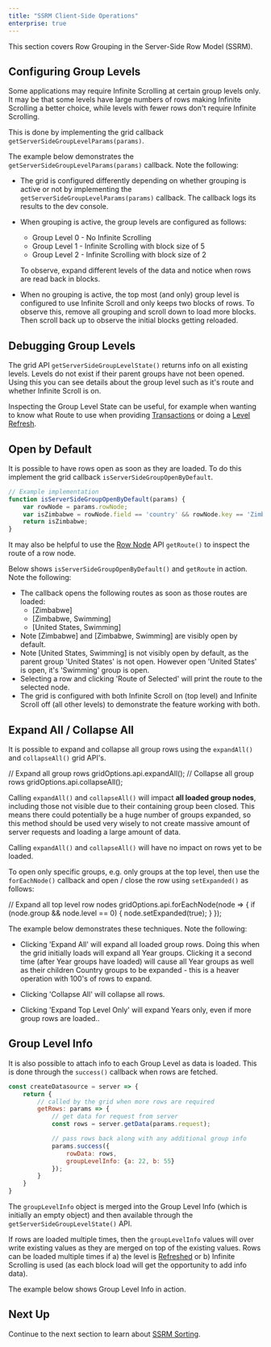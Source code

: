 ```yaml
---
title: "SSRM Client-Side Operations"
enterprise: true
---
```


This section covers Row Grouping in the Server-Side Row Model (SSRM).

## Configuring Group Levels

Some applications may require Infinite Scrolling at certain group levels only. It may be that some levels have large numbers of rows making Infinite Scrolling a better choice, while levels with fewer rows don't require Infinite Scrolling.

This is done by implementing the grid callback `getServerSideGroupLevelParams(params)`.

<api-documentation source='grid-options/properties.json' section='serverSideRowModel' names='["getServerSideGroupLevelParams"]' ></api-documentation>

The example below demonstrates the `getServerSideGroupLevelParams(params)` callback. Note the following:

- The grid is configured differently depending on whether grouping is active or not by implementing
the `getServerSideGroupLevelParams(params)` callback. The callback logs its results to the dev console.

- When grouping is active, the group levels are configured as follows:
    - Group Level 0 - No Infinite Scrolling
    - Group Level 1 - Infinite Scrolling with block size of 5
    - Group Level 2 - Infinite Scrolling with block size of 2

    To observe, expand different levels of the data and notice when rows are read back in blocks.

- When no grouping is active, the top most (and only) group level is configured to use Infinite Scroll and only keeps two blocks of rows. To observe this, remove all grouping and scroll down to load more blocks. Then scroll back up to observe the initial blocks getting reloaded.

<grid-example title='Dynamic Params' name='dynamic-params' type='generated' options='{ "enterprise": true, "extras": ["alasql"], "modules": ["serverside","rowgrouping"] }'></grid-example>

## Debugging Group Levels

The grid API `getServerSideGroupLevelState()` returns info on all existing levels. Levels do not exist if their parent groups have not been opened. Using this you can see details about the group level such as it's route and whether Infinite Scroll is on.

<api-documentation source='grid-api/api.json' section='serverSideRowModel' names='["getServerSideGroupLevelState"]' ></api-documentation>

Inspecting the Group Level State can be useful, for example when wanting to know what Route to use when
providing [Transactions](/server-side-model-transactions/) or doing a [Level Refresh](/server-side-model-refresh/).


## Open by Default

It is possible to have rows open as soon as they are loaded. To do this implement the grid callback `isServerSideGroupOpenByDefault`.

<api-documentation source='grid-options/properties.json' section='serverSideRowModel' names='["isServerSideGroupOpenByDefault"]' ></api-documentation>

```js
// Example implementation
function isServerSideGroupOpenByDefault(params) {
    var rowNode = params.rowNode;
    var isZimbabwe = rowNode.field == 'country' && rowNode.key == 'Zimbabwe';
    return isZimbabwe;
}
```

It may also be helpful to use the [Row Node](/row-object/) API `getRoute()` to inspect the route of a row node.

<api-documentation source='row-object/resources/methods.json' section='rowNodeMethods' names='["getRoute"]' ></api-documentation>

Below shows `isServerSideGroupOpenByDefault()` and `getRoute` in action. Note the following:

- The callback opens the following routes as soon as those routes are loaded:
    - [Zimbabwe]
    - [Zimbabwe, Swimming]
    - [United States, Swimming]
- Note [Zimbabwe] and [Zimbabwe, Swimming] are visibly open by default.
- Note [United States, Swimming] is not visibly open by default, as the parent group 'United States' is not open. However open 'United States' is open, it's 'Swimming' group is open.
- Selecting a row and clicking 'Route of Selected' will print the route to the selected node.
- The grid is configured with both Infinite Scroll on (top level) and Infinite Scroll off (all other levels) to demonstrate the feature working with both.

<grid-example title='Open by Default' name='open-by-default' type='generated' options='{ "enterprise": true, "extras": ["alasql"], "modules": ["serverside"] }'></grid-example>

## Expand All / Collapse All

It is possible to expand and collapse all group rows using the `expandAll()` and `collapseAll()` grid API's.

<snippet>
// Expand all group rows
gridOptions.api.expandAll();
// Collapse all group rows
gridOptions.api.collapseAll();
</snippet>

Calling `expandAll()` and `collapseAll()` will impact **all loaded group nodes**, including those not visible due to their containing group been closed. This means there could potentially be a huge number of groups expanded, so this method should be used very wisely to not create massive amount of server requests and loading a large amount of data.

Calling `expandAll()` and `collapseAll()` will have no impact on rows yet to be loaded.

To open only specific groups, e.g. only groups at the top level, then use the `forEachNode()` callback and open / close the row using `setExpanded()` as follows:

<snippet>
// Expand all top level row nodes
gridOptions.api.forEachNode(node => {
    if (node.group && node.level == 0) {
        node.setExpanded(true);
    }
});
</snippet>

The example below demonstrates these techniques. Note the following:

- Clicking 'Expand All' will expand all loaded group rows. Doing this when the grid initially loads will expand all Year groups. Clicking it a second time (after Year groups have loaded) will cause all Year groups as well as their children Country groups to be expanded - this is a heaver operation with 100's of rows to expand.

- Clicking 'Collapse All' will collapse all rows.
- Clicking 'Expand Top Level Only' will expand Years only, even if more group rows are loaded..

<grid-example title='Expand All' name='expand-all' type='generated' options='{ "enterprise": true, "extras": ["alasql"], "modules": ["serverside"] }'></grid-example>

## Group Level Info

It is also possible to attach info to each Group Level as data is loaded. This is done through the `success()` callback
when rows are fetched.

```js
const createDatasource = server => {
    return {
        // called by the grid when more rows are required
        getRows: params => {
            // get data for request from server
            const rows = server.getData(params.request);

            // pass rows back along with any additional group info
            params.success({
                rowData: rows,
                groupLevelInfo: {a: 22, b: 55}
            });
        }
    }
}
```

The `groupLevelInfo` object is merged into the Group Level Info (which is initially an empty object) and then available through the `getServerSideGroupLevelState()` API.

If rows are loaded multiple times, then the `groupLevelInfo` values will over write existing values
as they are merged on top of the existing values. Rows can be loaded multiple times if a) the level
is [Refreshed](/server-side-model-refresh/) or b) Infinite Scrolling is used (as each block load will get the opportunity to add info data).

The example below shows Group Level Info in action.

<grid-example title='Group Info' name='group-info' type='generated' options='{ "enterprise": true, "extras": ["alasql"], "modules": ["serverside"] }'></grid-example>

## Next Up

Continue to the next section to learn about [SSRM Sorting](/server-side-model-sorting/).
